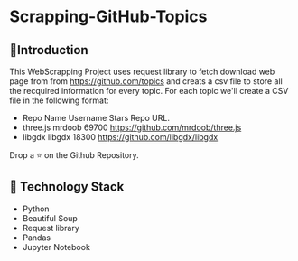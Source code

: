 # Scrapping-GitHub-Topics

## 📌Introduction
This WebScrapping Project uses request library to fetch download web page from from https://github.com/topics and creats a csv file to store all the recquired information for every topic. For each topic we'll create a CSV file in the following format:
* Repo Name           Username        Stars          Repo URL.
* three.js            mrdoob          69700          https://github.com/mrdoob/three.js
* libgdx              libgdx          18300          https://github.com/libgdx/libgdx

Drop a ⭐ on the Github Repository.


## 🏁 Technology Stack
- Python 
- Beautiful Soup
- Request library 
- Pandas 
- Jupyter Notebook
